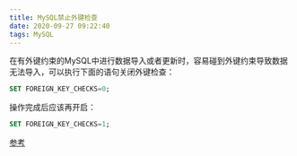 ```yaml
---
title: MySQL禁止外键检查
date: 2020-09-27 09:22:40
tags: MySQL
---
```


在有外键约束的MySQL中进行数据导入或者更新时，容易碰到外键约束导致数据无法导入，可以执行下面的语句关闭外键检查：
``` sql
SET FOREIGN_KEY_CHECKS=0;
```
操作完成后应该再开启：
``` sql
SET FOREIGN_KEY_CHECKS=1;
```
[参考](https://stackoverflow.com/questions/15501673/how-can-i-temporarily-disable-a-foreign-key-constraint-in-mysql)